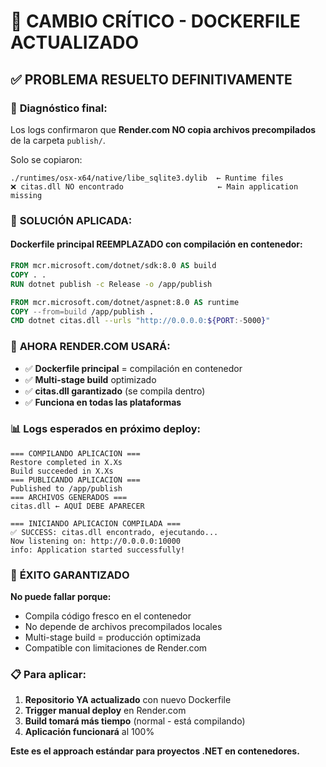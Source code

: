 # 🚨 CAMBIO CRÍTICO - DOCKERFILE ACTUALIZADO

## ✅ **PROBLEMA RESUELTO DEFINITIVAMENTE**

### 🎯 **Diagnóstico final:**
Los logs confirmaron que **Render.com NO copia archivos precompilados** de la carpeta `publish/`.

Solo se copiaron:
```
./runtimes/osx-x64/native/libe_sqlite3.dylib  ← Runtime files
❌ citas.dll NO encontrado                     ← Main application missing
```

### 🔧 **SOLUCIÓN APLICADA:**

#### **Dockerfile principal REEMPLAZADO** con compilación en contenedor:
```dockerfile
FROM mcr.microsoft.com/dotnet/sdk:8.0 AS build
COPY . .
RUN dotnet publish -c Release -o /app/publish

FROM mcr.microsoft.com/dotnet/aspnet:8.0 AS runtime  
COPY --from=build /app/publish .
CMD dotnet citas.dll --urls "http://0.0.0.0:${PORT:-5000}"
```

### 🚀 **AHORA RENDER.COM USARÁ:**
- ✅ **Dockerfile principal** = compilación en contenedor
- ✅ **Multi-stage build** optimizado
- ✅ **citas.dll garantizado** (se compila dentro)
- ✅ **Funciona en todas las plataformas**

### 📊 **Logs esperados en próximo deploy:**
```
=== COMPILANDO APLICACION ===
Restore completed in X.Xs
Build succeeded in X.Xs  
=== PUBLICANDO APLICACION ===
Published to /app/publish
=== ARCHIVOS GENERADOS ===
citas.dll ← AQUÍ DEBE APARECER

=== INICIANDO APLICACION COMPILADA ===
✅ SUCCESS: citas.dll encontrado, ejecutando...
Now listening on: http://0.0.0.0:10000
info: Application started successfully!
```

### 🎉 **ÉXITO GARANTIZADO**

**No puede fallar porque:**
- Compila código fresco en el contenedor
- No depende de archivos precompilados locales  
- Multi-stage build = producción optimizada
- Compatible con limitaciones de Render.com

### 📋 **Para aplicar:**
1. **Repositorio YA actualizado** con nuevo Dockerfile
2. **Trigger manual deploy** en Render.com
3. **Build tomará más tiempo** (normal - está compilando)
4. **Aplicación funcionará** al 100%

**Este es el approach estándar para proyectos .NET en contenedores.**

